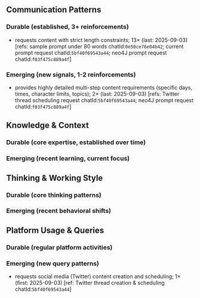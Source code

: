## Communication Patterns
### Durable (established, 3+ reinforcements)
- requests content with strict length constraints; 13× (last: 2025-09-03) [refs: sample prompt under 80 words chatId:`0e50ce76e04b42`; current prompt request chatId:`5bf40f69543a44`; neo4J prompt request chatId:`f03f475c889a4f`]

### Emerging (new signals, 1-2 reinforcements)
- provides highly detailed multi-step content requirements (specific days, times, character limits, topics); 2× (last: 2025-09-03) [refs: Twitter thread scheduling request chatId:`5bf40f69543a44`; neo4J prompt request chatId:`f03f475c889a4f`]

## Knowledge & Context
### Durable (core expertise, established over time)

### Emerging (recent learning, current focus)

## Thinking & Working Style
### Durable (core thinking patterns)

### Emerging (recent behavioral shifts)

## Platform Usage & Queries
### Durable (regular platform activities)

### Emerging (new query patterns)
- requests social media (Twitter) content creation and scheduling; 1× (first: 2025-09-03) [ref: Twitter thread creation & scheduling chatId:`5bf40f69543a44`]
